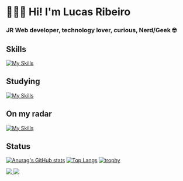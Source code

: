 # 🧑🏻‍💻 Hi! I'm Lucas Ribeiro
### JR Web developer, technology lover, curious, Nerd/Geek 🤓

## Skills
[![My Skills](https://skillicons.dev/icons?i=js,ts,vue,nuxt,vite,astro,tailwindcss,sass,git,github,gitlab,linux)](https://skillicons.dev)

## Studying
[![My Skills](https://skillicons.dev/icons?i=py,mongodb,docker,cloudflare)](https://skillicons.dev)

## On my radar
[![My Skills](https://skillicons.dev/icons?i=react,nextjs,arduino,raspberrypi,dart,flutter,prisma,nodejs,express)](https://skillicons.dev)


## Status
[![Anurag's GitHub stats](https://github-readme-stats-git-masterrstaa-rickstaa.vercel.app/api?username=lukinhas711&theme=onedark&count_private=true&show_icons=true&include_all_commits=false&line_height=40)](https://github.com/anuraghazra/github-readme-stats)
[![Top Langs](https://github-readme-stats-git-masterrstaa-rickstaa.vercel.app/api/top-langs/?username=lukinhas711&theme=onedark&count_private=true&langs_count=5&line_height=40)](https://github.com/anuraghazra/github-readme-stats)
[![trophy](https://github-profile-trophy.vercel.app/?username=lukinhas711&theme=onedark&column=7&no-frame=true&row=1
)](https://github.com/ryo-ma/github-profile-trophy)

<div>
  <a href="mailto:lucas.ribeiro711@gmail.com" target="_blank">
    <img src="https://img.shields.io/badge/Gmail-D14836?style=for-the-badge&logo=gmail&logoColor=white">
  </a>
  <a href="https://www.linkedin.com/in/lucasribeirolr/" target="_blank">
    <img src="https://img.shields.io/badge/LinkedIn-0077B5?style=for-the-badge&logo=linkedin&logoColor=white">
  </a>                                                                                                         
</div>
